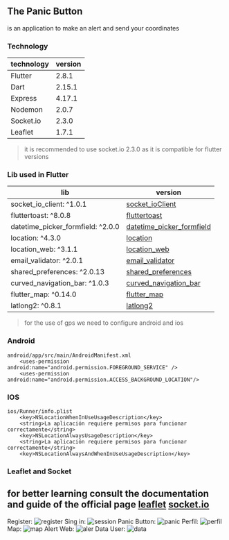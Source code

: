 ## The Panic Button
is an application to make an alert and send your coordinates
### Technology
| technology | version |
| ------ | ------ |
| Flutter | 2.8.1 |
| Dart | 2.15.1 |
| Express | 4.17.1 |
| Nodemon | 2.0.7 |
| Socket.io | 2.3.0 |
| Leaflet | 1.7.1 |
> it is recommended to use socket.io 2.3.0 as it is compatible for flutter versions

### Lib used in Flutter
| lib | version |
| ------ | ------ |
|  socket_io_client: ^1.0.1|[socket_ioClient](https://pub.dev/packages/socket_io_client/versions/1.0.1)|
|  fluttertoast: ^8.0.8|[fluttertoast](https://pub.dev/packages/fluttertoast/versions/8.0.8)|
|  datetime_picker_formfield: ^2.0.0|[datetime_picker_formfield](https://pub.dev/packages/datetime_picker_formfield/versions/2.0.0)|
|  location: ^4.3.0|[location](https://pub.dev/packages/location/versions/4.3.0)|
|  location_web: ^3.1.1|[location_web](https://pub.dev/packages/location_web/versions/3.1.1)|
|  email_validator: ^2.0.1|[email_validator](https://pub.dev/packages/email_validator/versions/2.0.1)|
|  shared_preferences: ^2.0.13|[shared_preferences](https://pub.dev/packages/shared_preferences/versions/2.0.13)|
|  curved_navigation_bar: ^1.0.3|[curved_navigation_bar](https://pub.dev/packages/curved_navigation_bar/versions/1.0.3)|
|  flutter_map: ^0.14.0|[flutter_map](https://pub.dev/packages/flutter_map/versions/0.14.0)|
|  latlong2: ^0.8.1|[latlong2](https://pub.dev/packages/latlong2/versions/0.8.1)|

>for the use of gps we need to configure android and ios

### Android
```
android/app/src/main/AndroidManifest.xml
    <uses-permission android:name="android.permission.FOREGROUND_SERVICE" />
    <uses-permission android:name="android.permission.ACCESS_BACKGROUND_LOCATION"/>
```
### IOS
```
ios/Runner/info.plist
    <key>NSLocationWhenInUseUsageDescription</key>
	<string>La aplicación requiere permisos para funcionar correctamente</string>
	<key>NSLocationAlwaysUsageDescription</key>
	<string>La aplicación requiere permisos para funcionar correctamente</string>
	<key>NSLocationAlwaysAndWhenInUseUsageDescription</key>
```
### Leaflet and Socket
for better learning consult the documentation and guide of the official page
[leaflet](https://leafletjs.com/SlavaUkraini/examples/quick-start/)
[socket.io](https://socket.io/)
---
Register: ![register](/Panic_Button/img/register.jpeg)
Sing in: ![session](/Panic_Button/img/session.jpeg)
Panic Button: ![panic](/Panic_Button/img/panic.jpeg)
Perfil: ![perfil](/Panic_Button/img/perfil.jpeg)
Map: ![map](/Panic_Button/img/map.jpeg)
Alert Web: ![aler](/Panic_Button/img/alert.png)
Data User: ![data](/Panic_Button/img/datauser.png)








